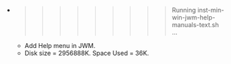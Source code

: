 * >>>>>>>>> Running inst-min-win-jwm-help-manuals-text.sh ...
  * Add Help menu in JWM.
  * Disk size = 2956888K. Space Used = 36K.
